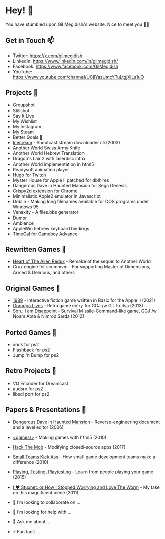 # Hey! 👋

You have stumbled upon Gil Megidish's website. Nice to meet you 🤜🤛

## Get in Touch 📫

- Twitter: https://x.com/gilmegidish
- LinkedIn: https://www.linkedin.com/in/gilmegidish/
- Facebook: https://www.facebook.com/GilMegidish
- YouTube: https://www.youtube.com/channel/UCjlYasUmcYTuLtgjXiLs1uQ

## Projects 🌱

- Groupshot
- Stillshot
- Say It Live
- My Wishlist
- My Instagram
- My Steam
- Better Goals 🎯
- [Icecream](https://icecream.sourceforge.net/) - Shoutcast stream downloader cli (2003)
- Another World Swiss Army Knife
- Another World Hebrew Translation
- Dragon's Lair 2 with laserdisc intro
- Another World implementation in html5
- Readysoft animation player
- Hugo for Twitch
- Myster House for Apple II patched for dblhires
- Dangerous Dave in Haunted Mansion for Sega Genesis
- Crispy2d extension for Chrome
- Minimalistic Apple2 emulator in Javascript
- Doblin - Making long filenames available for DOS programs under Windows 95 
- Venaxity - A files.bbs generator
- Dumpr
- Ambience
- AppleWin hebrew keyboard bindings
- TimeGal for Gameboy Advance

## Rewritten Games 🌱

- [Heart of The Alien Redux](http://hota.sf.net/) - Remake of the sequel to Another World
- Crux engine for scummvm - For supporting Master of Dimensions, Armed &amp; Delirious, and others

## Original Games 🌱

- [1989](https://github.com/gmegidish/1989-interactive-fiction-game) - Interactive fiction game written in Basic for the Apple II (2021)
- [Grandpa Lives](https://github.com/gmegidish/grandpa-lives) - Retro game entry for GGJ /w Gil Troitsa (2013)
- [Son.. I am Disappoint](https://github.com/gmegidish/son-i-am-disappoint) - Survival Missile-Command-like game, GGJ /w Noam Abta &amp; Nimrod Sarda (2012)

## Ported Games  🌱

- xrick for ps2
- Flashback for ps2
- Jump 'n Bump for ps2

## Retro Projects 🌱

- VQ Encoder for Dreamcast
- audsrv for ps2
- libsdl port for ps2

## Papers &amp; Presentations 🔭

- [Dangerous Dave in Haunted Mansion](https://github.com/gmegidish/dangerous-dave-re) - Reverse-engineering document and a level editor (2006)
- [&lt;games/&gt;](https://www.slideshare.net/slideshow/game-development-with-html5/4140694) - Making games with html5 (2010)
- [Hack The Mob](https://www.slideshare.net/gawd/presentations) - Modifying closed-source apps (2017)
- [Small Teams Kick Ass](https://www.slideshare.net/gawd/presentations) - How small game development teams make a difference (2010)
- [Playing, Testing, Playtesting](https://www.slideshare.net/gawd/presentations) - Learn from people playing your game (2015)
- [I ❤️ Stuxnet: or How I Stopped Worrying and Love The Worm](https://www.slideshare.net/gawd/presentations) - My take on this magnificent piece (2011)

- 👯 I’m looking to collaborate on ...
- 🤔 I’m looking for help with ...
- 💬 Ask me about ...
- ⚡ Fun fact: ...
